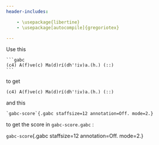 ```yaml
---
header-includes:

    - \usepackage{libertine}
    - \usepackage[autocompile]{gregoriotex}

---
```



Use this

~~~~~~
```gabc
(c4) A(f)ve(c) Ma(d)rí(dh'!iv)a.(h.) (::)
```
~~~~~~

to get

```gabc
(c4) A(f)ve(c) Ma(d)rí(dh'!iv)a.(h.) (::)
```

and this

~~~~~~
`gabc-score`{.gabc staffsize=12 annotation=Off. mode=2.}
~~~~~~

to get the score in `gabc-score.gabc` :

`gabc-score`{.gabc staffsize=12 annotation=Off. mode=2.}
